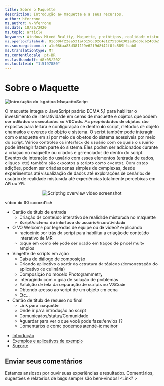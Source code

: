 ```yaml
---
title: Sobre o Maquette
description: Introdução ao maquette e a seus recursos.
author: hferrone
ms.author: v-hferrone
ms.date: 10/26/2020
ms.topic: article
keywords: Windows Mixed Reality, Maquette, protótipos, realidade misturada, realidade Virtual, VR, sr, comentários, Hub de comentários, bugs
ms.openlocfilehash: 81c09bf22ea531a76156c9264e127593b6302ad5d0bcb248de9518bfb647717b
ms.sourcegitcommit: a1c086aa83d381129e62f9d8942f0fc889ffcab0
ms.translationtype: MT
ms.contentlocale: pt-BR
ms.lasthandoff: 08/05/2021
ms.locfileid: "115197880"
---
```

# <a name="about-maquette"></a>Sobre o Maquette

<!-- TODO(Harrison): Need consolidated logo with text -->
![Introdução do logotipo ](../images/MaquetteIcon.png) MaquetteScript

<!-- TODO(Harrison/Stefan): Add more high level, less technical explanation of what Maquette is and why it's useful in MR development. 
          - Differentiate between Maquette and MaquetteScript
          - Separate out each of Maquette's main parts and add content
          - Give brief explanations of use case or examples
-->
O maquette integra o JavaScript padrão ECMA 5,1 para habilitar o investimento de interatividade em cenas de maquette e objetos que podem ser editados e executados no VSCode. As propriedades de objetos são expostas para leitura e configuração de dentro do script, métodos de objeto chamados e eventos de objeto e sistema. O script também pode interagir com o maquette em si por meio de objetos do sistema acessíveis por meio de script. Vários controles de interface de usuário com os quais o usuário pode interagir fazem parte do sistema. Eles podem ser adicionados durante a criação no maquette ou criados e gerenciados de dentro do script. Eventos de interação do usuário com esses elementos (entrada de dados, cliques, etc) também são expostos a scripts como eventos. Com essas adições, podem ser criadas cenas simples de complexas, desde experimentos até visualização de dados até explorações de cenários de usuário de realidade misturada até experiências totalmente percebidas em AR ou VR.

<p align="center">
  <img src="images/ScriptingOverview.png" alt="Scripting overview video screenshot">
</p>

<!-- TODO(Harrison/Stefan): Get this video recorded or create the content in text form until it's available. -->
vídeo de 60 second'ish
* Cartão de título de entrada
  * Criação de conteúdo interativo de realidade misturada no maquette
  * Script/sistema de interface do usuário/interatividade
* O VO Welcome por legendas de equipe ou de vídeo?  explicando
  * raciocínio por trás do script para habilitar a criação de conteúdo interativo de MR
  * toque em como ele pode ser usado em traços de pincel muito amplos
* Vingette de scripts em ação
  * Caixa de diálogo de composição
  * Criando aplicativo a partir da estrutura de tópicos (demonstração do aplicativo de culinária)
  * Composição no modelo Photogrammetry
  * Interagindo com o guia de solução de problemas
  * Exibição de tela da depuração de scripts no VSCode
  * Obtendo acesso ao script de um objeto em cena
  * Etc...
* Cartão de título de resumo no final
  * Link para maquette
  * Onde ir para introdução ao script
  * Comunicados/status/Comunidade
  * Aguardar para ver o que você pode fazer/envios (?)
  * Comentários e como podemos atendê-lo melhor

<!-- TODO(Harrison): Consider breaking this out into a Maquette journey doc or section as applicable. -->
* [Introdução](installation.md)
* [Exemplos e aplicativos de exemplo](../samples/overview.md)
* [Suporte](../resources/support.md)

<!-- TODO(Harrison): Need to find out why docs feedback footer isn't appearing. -->
## <a name="send-us-feedback"></a>Enviar seus comentários

Estamos ansiosos por ouvir suas experiências e resultados. Comentários, sugestões e relatórios de bugs sempre são bem-vindos!
<Link? >